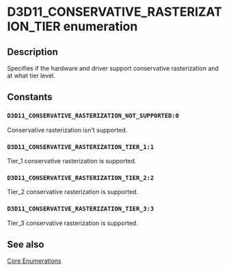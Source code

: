 # D3D11_CONSERVATIVE_RASTERIZATION_TIER enumeration

## Description

Specifies if the hardware and driver support conservative rasterization and at what tier level.

## Constants

### `D3D11_CONSERVATIVE_RASTERIZATION_NOT_SUPPORTED:0`

Conservative rasterization isn't supported.

### `D3D11_CONSERVATIVE_RASTERIZATION_TIER_1:1`

Tier_1 conservative rasterization is supported.

### `D3D11_CONSERVATIVE_RASTERIZATION_TIER_2:2`

Tier_2 conservative rasterization is supported.

### `D3D11_CONSERVATIVE_RASTERIZATION_TIER_3:3`

Tier_3 conservative rasterization is supported.

## See also

[Core Enumerations](https://learn.microsoft.com/windows/desktop/direct3d11/d3d11-graphics-reference-d3d11-core-enums)